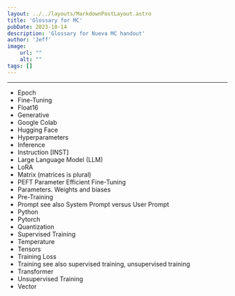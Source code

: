 ```yaml
---
layout: ../../layouts/MarkdownPostLayout.astro
title: 'Glossary for MC'
pubDate: 2023-10-14
description: 'Glossary for Nueva MC handout'
author: 'Jeff'
image:
    url: ""
    alt: ""
tags: []
---
```


***

* Epoch
* Fine-Tuning
* Float16
* Generative
* Google Colab
* Hugging Face
* Hyperparameters
* Inference
* Instruction [INST]
* Large Language Model (LLM)
* LoRA
* Matrix (matrices is plural)
* PEFT Parameter Efficient Fine-Tuning
* Parameters. Weights and biases
* Pre-Training
* Prompt see also System Prompt versus User Prompt
* Python
* Pytorch
* Quantization
* Supervised Training
* Temperature
* Tensors
* Training Loss
* Training see also supervised training, unsupervised training
* Transformer
* Unsupervised Training
* Vector
